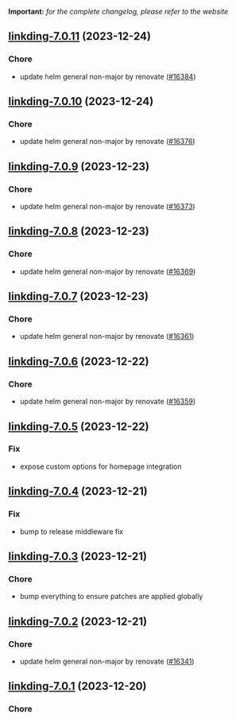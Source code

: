 **Important:**
*for the complete changelog, please refer to the website*




## [linkding-7.0.11](https://github.com/truecharts/charts/compare/linkding-7.0.10...linkding-7.0.11) (2023-12-24)

### Chore

- update helm general non-major by renovate ([#16384](https://github.com/truecharts/charts/issues/16384))
  
  


## [linkding-7.0.10](https://github.com/truecharts/charts/compare/linkding-7.0.9...linkding-7.0.10) (2023-12-24)

### Chore

- update helm general non-major by renovate ([#16376](https://github.com/truecharts/charts/issues/16376))
  
  


## [linkding-7.0.9](https://github.com/truecharts/charts/compare/linkding-7.0.8...linkding-7.0.9) (2023-12-23)

### Chore

- update helm general non-major by renovate ([#16373](https://github.com/truecharts/charts/issues/16373))
  
  


## [linkding-7.0.8](https://github.com/truecharts/charts/compare/linkding-7.0.7...linkding-7.0.8) (2023-12-23)

### Chore

- update helm general non-major by renovate ([#16369](https://github.com/truecharts/charts/issues/16369))
  
  


## [linkding-7.0.7](https://github.com/truecharts/charts/compare/linkding-7.0.6...linkding-7.0.7) (2023-12-23)

### Chore

- update helm general non-major by renovate ([#16361](https://github.com/truecharts/charts/issues/16361))
  
  


## [linkding-7.0.6](https://github.com/truecharts/charts/compare/linkding-7.0.5...linkding-7.0.6) (2023-12-22)

### Chore

- update helm general non-major by renovate ([#16359](https://github.com/truecharts/charts/issues/16359))
  
  


## [linkding-7.0.5](https://github.com/truecharts/charts/compare/linkding-7.0.4...linkding-7.0.5) (2023-12-22)

### Fix

- expose custom options for homepage integration
  
  


## [linkding-7.0.4](https://github.com/truecharts/charts/compare/linkding-7.0.3...linkding-7.0.4) (2023-12-21)

### Fix

- bump to release middleware fix
  
  


## [linkding-7.0.3](https://github.com/truecharts/charts/compare/linkding-7.0.2...linkding-7.0.3) (2023-12-21)

### Chore

- bump everything to ensure patches are applied globally
  
  


## [linkding-7.0.2](https://github.com/truecharts/charts/compare/linkding-7.0.1...linkding-7.0.2) (2023-12-21)

### Chore

- update helm general non-major by renovate ([#16341](https://github.com/truecharts/charts/issues/16341))
  
  


## [linkding-7.0.1](https://github.com/truecharts/charts/compare/linkding-7.0.0...linkding-7.0.1) (2023-12-20)

### Chore
